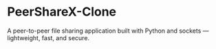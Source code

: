 # PeerShareX-Clone
A peer-to-peer file sharing application built with Python and sockets — lightweight, fast, and secure.
